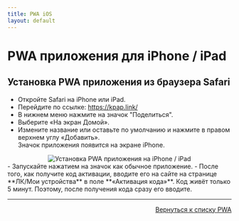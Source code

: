 ```yaml
---
title: PWA iOS
layout: default
---
```


# PWA приложения для iPhone / iPad

## Установка PWA приложения из браузера Safari

- Откройте Safari на iPhone или iPad.
- Перейдите по ссылке:  <a href="https://kpap.link/" target="_blank" rel="noopener">https://kpap.link/</a>
- В нижнем меню нажмите на значок "Поделиться".
- Выберите «На экран Домой».
- Измените название или оставьте по умолчанию и нажмите в правом верхнем углу «Добавить».  
Значок приложения появится на экране iPhone.
<div style="text-align: center;">
  <img src="https://lazykpub.github.io/Lazykpub/assets/images/pwa_ios_1.jpeg" alt="Установка PWA приложения на iPhone / iPad">
</div>
- Запускайте нажатием на значок как обычное приложение.
- После того, как получите код активации, вводите его на сайте на странице **ЛК/Мои устройства** в поле **«Активация кода»**.
Код живёт только 5 минут. Поэтому, после получения кода сразу его вводите.


---
<p  align="right"><a href="https://lazykpub.github.io/Lazykpub/pages/pwa" target="_blank">Вернуться к списку PWA</a></p>
